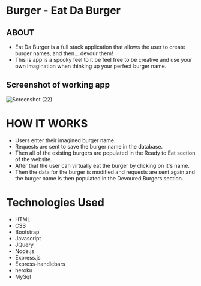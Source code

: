 # Burger - Eat Da Burger

## ABOUT
  * Eat Da Burger is a full stack application that allows the user to create burger names, and then... devour them!
  * This is app is a spooky feel to it be feel free to be creative and use your own imagination when thinking up your perfect burger name.


## Screenshot of working app

![Screenshot (22)](https://user-images.githubusercontent.com/53095806/68724202-d24a5780-0588-11ea-841d-82339880b97e.png)


# HOW IT WORKS
 * Users enter their imagined burger name.
 * Requests are sent to save the burger name in the database.
 * Then all of the existing burgers are populated in the Ready to Eat section of the website.
 * After that the user can virtually eat the burger by clicking on it's name.
 * Then the data for the burger is modified and requests are sent again and the burger name is then populated in the Devoured Burgers section.
 
 # Technologies Used
 
  * HTML
  * CSS
  * Bootstrap
  * Javascript
  * JQuery
  * Node.js
  * Express.js
  * Express-handlebars
  * heroku
  * MySql
  

